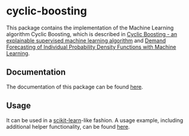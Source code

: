 cyclic-boosting
===============

This package contains the implementation of the Machine Learning algorithm Cyclic Boosting, which is described in [Cyclic Boosting - an explainable supervised machine learning algorithm](https://arxiv.org/abs/2002.03425) and [Demand Forecasting of Individual Probability Density Functions with Machine Learning](https://arxiv.org/abs/2009.07052).

Documentation
-------------

The documentation of this package can be found [here](https://cyclic-boosting.readthedocs.io/en/latest/).

Usage
-----

It can be used in a [scikit-learn](https://scikit-learn.org/stable/)-like fashion. A usage example, including additional helper functionality, can be found [here](https://github.com/Blue-Yonder-OSS/cyclic-boosting-example).
